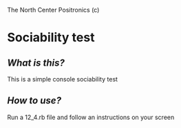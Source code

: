 The North Center Positronics (c)

Sociability test
================



***What is this?***
------------------
This is a simple console sociability test


***How to use?***
-----------------

Run a 12_4.rb file and follow an instructions on your screen 

